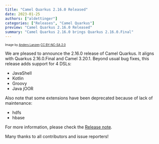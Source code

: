 ```yaml
---
title: "Camel Quarkus 2.16.0 Released"
date: 2023-01-25
authors: ["aldettinger"]
categories: ["Releases", "Camel Quarkus"]
preview: "Camel Quarkus 2.16.0 Released"
summary: "Camel Quarkus 2.16.0 brings Quarkus 2.16.0.Final"
---
```


<sub><sup>Image by <a href="https://www.flickr.com/photos/lanzen/5984113332">Anders Lanzen</a> <a href="https://creativecommons.org/licenses/by-nc-sa/2.0">CC BY-NC-SA 2.0</a></sup></sub>

We are pleased to announce the 2.16.0 release of Camel Quarkus.
It aligns with Quarkus 2.16.0.Final and Camel 3.20.1.
Beyond usual bug fixes, this release adds support for 4 DSLs:
 + JavaShell
 + Kotlin
 + Groovy
 + Java jOOR

Also note that some extensions have been deprecated because of lack of maintenance:
 + hdfs
 + hbase

For more information, please check the [Release note](/releases/q-2.16.0/).

Many thanks to all contributors and issue reporters!
